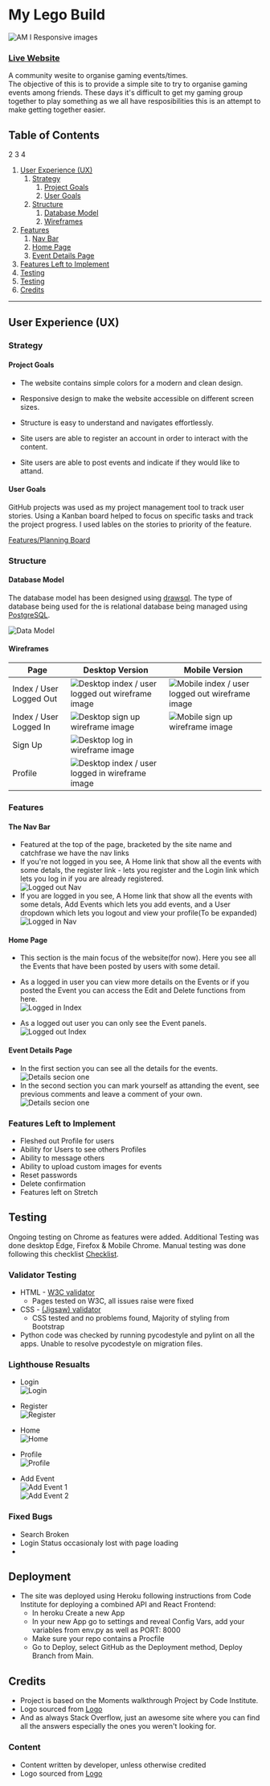 # My Lego Build

![AM I Responsive images](#)

### [Live Website](#)

A community wesite to organise gaming events/times.  
The objective of this is to provide a simple site to try to organise gaming events among friends. These days it's difficult to get my gaming group together to play something as we all have resposibilities this is an attempt to make getting together easier.


## Table of Contents
2
  3
    4
1. [User Experience (UX)](#user-experience-ux)
    1. [Strategy](#strategy)
        1. [Project Goals](#project-goals)
        2. [User Goals](#user-goals)
    2. [Structure](#structure)
        1. [Database Model](#database-model)
        2. [Wireframes](#wireframe)
2. [Features](#features)
    1. [Nav Bar](#the-nav-bar)
    2. [Home Page](#home-page)
    3. [Event Details Page](#event-details-page)
3. [Features Left to Implement](#features-left-to-implement)
4. [Testing](#testing)
  1. [Testing](#testing)
4. [Credits](#credits)

***


## User Experience (UX)

### Strategy

#### Project Goals

* The website contains simple colors for a modern and clean design.

* Responsive design to make the website accessible on different screen sizes.

* Structure is easy to understand and navigates effortlessly.

* Site users are able to register an account in order to interact with the content.

* Site users are able to post events and indicate if they would like to attand.


#### User Goals
GitHub projects was used as my project management tool to track user stories. Using a Kanban board helped to focus on specific tasks and track the project progress. I used lables on the stories to priority of the feature.

[Features/Planning Board](#) 


### Structure


#### Database Model

The database model has been designed using [drawsql](https://drawsql.app/). The type of database being used for the is relational database being managed using [PostgreSQL](https://www.postgresql.org/).

![Data Model](assets/readme/datamodel.png)  

#### Wireframes

Page | Desktop Version | Mobile Version
--- | --- | ---
Index / User Logged Out | ![Desktop index / user logged out wireframe image](assets/readme/outindex.png) | ![Mobile index / user logged out wireframe image](assets/readme/outindexm.png)
Index / User Logged In | ![Desktop sign up wireframe image](assets/readme/inindex.png) | ![Mobile sign up wireframe image](assets/readme/inindexm.png)
Sign Up | ![Desktop log in wireframe image](assets/readme/register.png) | 
Profile | ![Desktop index / user logged in wireframe image](assets/readme/profile.png) | 

### Features 

#### The Nav Bar

  - Featured at the top of the page, bracketed by the site name and catchfrase we have the nav links
  - If you're not logged in you see, A Home link that show all the events with some detals, the register link - lets you register and the Login link which lets you log in if you are already registered.  
    ![Logged out Nav](assets/readme/outnav.PNG)
  - If you are logged in you see, A Home link that show all the events with some detals, Add Events which lets you add events, and a User dropdown which lets you logout and view your profile(To be expanded)  
  ![Logged in Nav](assets/readme/innav.PNG)

#### Home Page

  - This section is the main focus of the website(for now). Here you see all the Events that have been posted by users with some detail.
  - As a logged in user you can view more details on the Events or if you posted the Event you can access the Edit and Delete functions from here.  
  ![Logged in Index](assets/readme/inindexbody.PNG)  

  - As a logged out user you can only see the Event panels.
  ![Logged out Index](assets/readme/outindexbody.PNG)

#### Event Details Page  

- In the first section you can see all the details for the events.
![Details secion one](assets/readme/detialsone.PNG)
- In the second section you can mark yourself as attanding the event, see previous comments and leave a comment of your own.
![Details secion one](assets/readme/detailstwo.PNG)  


### Features Left to Implement

- Fleshed out Profile for users
- Ability for Users to see others Profiles
- Ability to message others
- Ability to upload custom images for events
- Reset passwords
- Delete confirmation
- Features left on Stretch

## Testing 

Ongoing testing on Chrome as features were added. Additional Testing was done desktop Edge, Firefox & Mobile Chrome. Manual testing was done following this checklist [Checklist](https://docs.google.com/spreadsheets/d/1UXtTze1940aCpoY0gpDi4OD64AhHgHELo6on6-MYtAA/edit?usp=sharing).

### Validator Testing 

- HTML - [W3C validator](https://validator.w3.org/)
    - Pages tested on W3C, all issues raise were fixed
- CSS - [(Jigsaw) validator](https://jigsaw.w3.org/css-validator/validator)
    - CSS tested and no problems found, Majority of styling from Bootstrap
- Python code was checked by running pycodestyle and pylint on all the apps. Unable to resolve pycodestyle on migration files.

### Lighthouse Resualts
- Login  
![Login](/assets/readme/lighthouse_login.PNG)

- Register  
![Register](/assets/readme/lighthouse_register.PNG)

- Home  
![Home](/assets/readme/lighthouse_home.PNG)

- Profile  
![Profile](/assets/readme/lighthouse_profile.PNG)

- Add Event  
![Add Event 1](/assets/readme/lighthouse_booking1.PNG)  
![Add Event 2](/assets/readme/lighthouse_booking2.PNG)


### Fixed Bugs
- Search Broken
- Login Status occasionaly lost with page loading
- 


## Deployment

- The site was deployed using Heroku following instructions from Code Institute for deploying a combined API and React Frontend: 
  - In heroku Create a new App
  - In your new App go to settings and reveal Config Vars, add your variables from env.py as well as PORT: 8000
  - Make sure your repo contains a Procfile
  - Go to Deploy, select GitHub as the Deployment method, Deploy Branch from Main.


## Credits 
- Project is based on the Moments walkthrough Project by Code Institute.
- Logo sourced from [Logo](https://www.freepnglogos.com/images/lego-png-logo-3370.html)
- And as always Stack Overflow, just an awesome site where you can find all the answers especially the ones you weren't looking for.

### Content 
- Content written by developer, unless otherwise credited
- Logo sourced from [Logo](https://www.freepnglogos.com/images/lego-png-logo-3370.html)